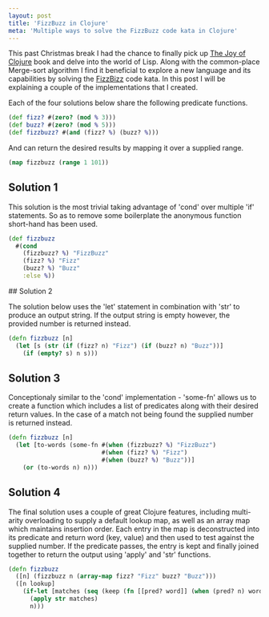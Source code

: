 ```yaml
---
layout: post
title: 'FizzBuzz in Clojure'
meta: 'Multiple ways to solve the FizzBuzz code kata in Clojure'
---
```


This past Christmas break I had the chance to finally pick up [The Joy of Clojure](https://www.manning.com/books/the-joy-of-clojure) book and delve into the world of Lisp.
Along with the common-place Merge-sort algorithm I find it beneficial to explore a new language and its capabilities by solving the [FizzBizz](http://rosettacode.org/wiki/FizzBuzz) code kata.
In this post I will be explaining a couple of the implementations that I created.

<!--more-->

Each of the four solutions below share the following predicate functions.

```clojure
(def fizz? #(zero? (mod % 3)))
(def buzz? #(zero? (mod % 5)))
(def fizzbuzz? #(and (fizz? %) (buzz? %)))
```

And can return the desired results by mapping it over a supplied range.

```clojure
(map fizzbuzz (range 1 101))
```

## Solution 1

This solution is the most trivial taking advantage of 'cond' over multiple 'if' statements.
So as to remove some boilerplate the anonymous function short-hand has been used.

```clojure
(def fizzbuzz
  #(cond
    (fizzbuzz? %) "FizzBuzz"
    (fizz? %) "Fizz"
    (buzz? %) "Buzz"
    :else %))
```

## Solution 2

The solution below uses the 'let' statement in combination with 'str' to produce an output string.
If the output string is empty however, the provided number is returned instead.

```clojure
(defn fizzbuzz [n]
  (let [s (str (if (fizz? n) "Fizz") (if (buzz? n) "Buzz"))]
    (if (empty? s) n s)))
```

## Solution 3

Conceptionaly similar to the 'cond' implementation - 'some-fn' allows us to create a function which includes a list of predicates along with their desired return values.
In the case of a match not being found the supplied number is returned instead.

```clojure
(defn fizzbuzz [n]
  (let [to-words (some-fn #(when (fizzbuzz? %) "FizzBuzz")
                          #(when (fizz? %) "Fizz")
                          #(when (buzz? %) "Buzz"))]
    (or (to-words n) n)))
```

## Solution 4

The final solution uses a couple of great Clojure features, including multi-arity overloading to supply a default lookup map, as well as an array map which maintains insertion order.
Each entry in the map is deconstructed into its predicate and return word (key, value) and then used to test against the supplied number.
If the predicate passes, the entry is kept and finally joined together to return the output using 'apply' and 'str' functions.

```clojure
(defn fizzbuzz
  ([n] (fizzbuzz n (array-map fizz? "Fizz" buzz? "Buzz")))
  ([n lookup]
    (if-let [matches (seq (keep (fn [[pred? word]] (when (pred? n) word)) lookup))]
      (apply str matches)
      n)))
```

